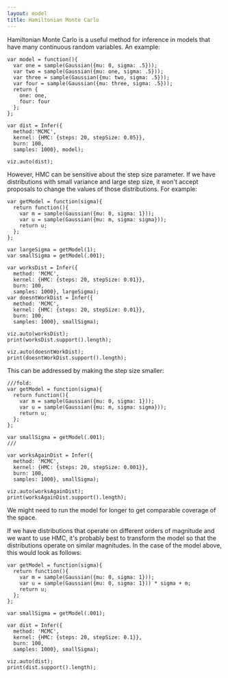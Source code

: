 ```yaml
---
layout: model
title: Hamiltonian Monte Carlo
---
```


Hamiltonian Monte Carlo is a useful method for inference in models that have many continuous random variables. An example:

~~~~
var model = function(){
  var one = sample(Gaussian({mu: 0, sigma: .5}));
  var two = sample(Gaussian({mu: one, sigma: .5}));
  var three = sample(Gaussian({mu: two, sigma: .5}));
  var four = sample(Gaussian({mu: three, sigma: .5}));
  return {
    one: one,
    four: four
  };
};

var dist = Infer({
  method:'MCMC', 
  kernel: {HMC: {steps: 20, stepSize: 0.05}}, 
  burn: 100, 
  samples: 1000}, model);

viz.auto(dist);
~~~~

However, HMC can be sensitive about the step size parameter. If we have distributions with small variance and large step size, it won't accept proposals to change the values of those distributions. For example:

~~~~
var getModel = function(sigma){
  return function(){
    var m = sample(Gaussian({mu: 0, sigma: 1}));
    var u = sample(Gaussian({mu: m, sigma: sigma}));
    return u;
  };
};

var largeSigma = getModel(1);
var smallSigma = getModel(.001);

var worksDist = Infer({
  method: 'MCMC', 
  kernel: {HMC: {steps: 20, stepSize: 0.01}}, 
  burn: 100, 
  samples: 1000}, largeSigma);
var doesntWorkDist = Infer({
  method: 'MCMC', 
  kernel: {HMC: {steps: 20, stepSize: 0.01}}, 
  burn: 100,
  samples: 1000}, smallSigma);

viz.auto(worksDist);
print(worksDist.support().length);

viz.auto(doesntWorkDist);
print(doesntWorkDist.support().length);
~~~~

This can be addressed by making the step size smaller:

~~~~
///fold:
var getModel = function(sigma){
  return function(){
    var m = sample(Gaussian({mu: 0, sigma: 1}));
    var u = sample(Gaussian({mu: m, sigma: sigma}));
    return u;
  };
};

var smallSigma = getModel(.001);
///

var worksAgainDist = Infer({
  method: 'MCMC', 
  kernel: {HMC: {steps: 20, stepSize: 0.001}}, 
  burn: 100,
  samples: 1000}, smallSigma);

viz.auto(worksAgainDist);
print(worksAgainDist.support().length);
~~~~

We might need to run the model for longer to get comparable coverage of the space.

If we have distributions that operate on different orders of magnitude and we want to use HMC, it's probably best to transform the model so that the distributions operate on similar magnitudes. In the case of the model above, this would look as follows:

~~~~
var getModel = function(sigma){
  return function(){
    var m = sample(Gaussian({mu: 0, sigma: 1}));
    var u = sample(Gaussian({mu: 0, sigma: 1})) * sigma + m;
    return u;
  };
};

var smallSigma = getModel(.001);

var dist = Infer({
  method: 'MCMC', 
  kernel: {HMC: {steps: 20, stepSize: 0.1}}, 
  burn: 100,
  samples: 1000}, smallSigma);

viz.auto(dist);
print(dist.support().length);
~~~~